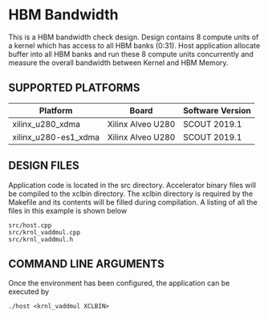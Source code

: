 HBM Bandwidth
======================

This is a HBM bandwidth check design. Design contains 8 compute units of a kernel which has access to all HBM banks (0:31). Host application allocate buffer into all HBM banks and run these 8 compute units concurrently and measure the overall bandwidth between Kernel and HBM Memory.

## SUPPORTED PLATFORMS
Platform | Board             | Software Version
---------|-------------------|-----------------
xilinx_u280_xdma|Xilinx Alveo U280|SCOUT 2019.1
xilinx_u280-es1_xdma|Xilinx Alveo U280|SCOUT 2019.1


##  DESIGN FILES
Application code is located in the src directory. Accelerator binary files will be compiled to the xclbin directory. The xclbin directory is required by the Makefile and its contents will be filled during compilation. A listing of all the files in this example is shown below

```
src/host.cpp
src/krnl_vaddmul.cpp
src/krnl_vaddmul.h
```

##  COMMAND LINE ARGUMENTS
Once the environment has been configured, the application can be executed by
```
./host <krnl_vaddmul XCLBIN>
```

